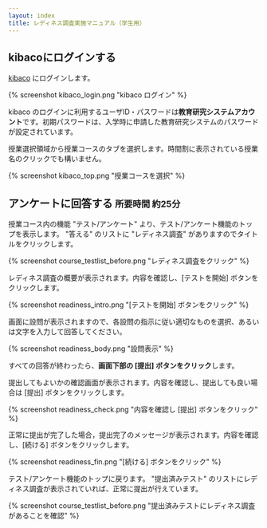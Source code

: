 ```yaml
---
layout: index
title: レディネス調査実施マニュアル（学生用）
---
```



## kibacoにログインする

[kibaco](https://kibaco.tmu.ac.jp/) にログインします。

{% screenshot kibaco_login.png "kibaco ログイン" %}

<div class="alert alert-danger" role="alert">
<p>kibaco のログインに利用するユーザID・パスワードは<strong>教育研究システムアカウント</strong>です。初期パスワードは、入学時に申請した教育研究システムのパスワードが設定されています。</p>
</div>

授業選択領域から授業コースのタブを選択します。時間割に表示されている授業名のクリックでも構いません。

{% screenshot kibaco_top.png "授業コースを選択" %}


## アンケートに回答する <small>所要時間 約25分</small>

授業コース内の機能 "テスト/アンケート" より、テスト/アンケート機能のトップを表示します。
"答える" のリストに "レディネス調査" がありますのでタイトルをクリックします。

{% screenshot course_testlist_before.png "レディネス調査をクリック" %}

レディネス調査の概要が表示されます。内容を確認し、[テストを開始] ボタンをクリックします。

{% screenshot readiness_intro.png "[テストを開始] ボタンをクリック" %}

画面に設問が表示されますので、各設問の指示に従い適切なものを選択、あるいは文字を入力して回答してください。

{% screenshot readiness_body.png "設問表示" %}

すべての回答が終わったら、**画面下部の [提出] ボタンをクリック**します。

提出してもよいかの確認画面が表示されます。内容を確認し、提出しても良い場合は [提出] ボタンをクリックします。

{% screenshot readiness_check.png "内容を確認し [提出] ボタンをクリック" %}

正常に提出が完了した場合，提出完了のメッセージが表示されます。内容を確認し、[続ける] ボタンをクリックします。

{% screenshot readiness_fin.png "[続ける] ボタンをクリック" %}

テスト/アンケート機能のトップに戻ります。
"提出済みテスト" のリストにレディネス調査が表示されていれば、正常に提出が行えています。

{% screenshot course_testlist_before.png "提出済みテストにレディネス調査があることを確認" %}

